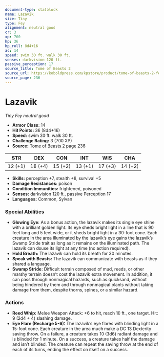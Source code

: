 ```yaml
---
document-type: statblock
name: Lazavik
size: Tiny
type: Fey
alignment: neutral good
cr: 3
xp: 700
hp: 36
hp_roll: 8d4+16
ac: 14
speed: swim 30 ft. walk 30 ft.
senses: darkvision 120 ft. 
passive_perception: 17
source_title: Tome of Beasts 2
source_url: https://koboldpress.com/kpstore/product/tome-of-beasts-2-for-5th-edition
source_page: 236
---
```


# Lazavik

*Tiny* *Fey* *neutral good*

- **Armor Class:** 14
- **Hit Points:** 36 (8d4+16)
- **Speed:** swim 30 ft. walk 30 ft.
- **Challenge Rating:** 3 (700 XP)
- **Source:** [Tome of Beasts 2](https://koboldpress.com/kpstore/product/tome-of-beasts-2-for-5th-edition) page 236

| STR | DEX | CON | INT | WIS | CHA |
| --- | --- | --- | --- | --- | --- |
| 12 (+1) | 18 (+4) | 15 (+2) | 13 (+1) | 17 (+3) | 14 (+2) |

- **Skills:** perception +7, stealth +8, survival +5
- **Damage Resistances:** poison
- **Condition Immunities:** frightened, poisoned
- **Senses:** darkvision 120 ft., passive Perception 17
- **Languages:** Common, Sylvan

### Special Abilities

- **Glowing Eye:** As a bonus action, the lazavik makes its single eye shine with a brilliant golden light. Its eye sheds bright light in a line that is 90 feet long and 5 feet wide, or it sheds bright light in a 30-foot cone. Each creature in the area illuminated by the lazavik’s eye gains the lazavik’s Swamp Stride trait as long as it remains on the illuminated path. The lazavik can douse its light at any time (no action required).
- **Hold Breath:** The lazavik can hold its breath for 30 minutes.
- **Speak with Beasts:** The lazavik can communicate with beasts as if they shared a language.
- **Swamp Stride:** Difficult terrain composed of mud, reeds, or other marshy terrain doesn’t cost the lazavik extra movement. In addition, it can pass through nonmagical hazards, such as quicksand, without being hindered by them and through nonmagical plants without taking damage from them, despite thorns, spines, or a similar hazard.

### Actions

- **Reed Whip:** Melee Weapon Attack: +6 to hit, reach 10 ft., one target. Hit: 9 (2d4 + 4) slashing damage.
- **Eye Flare (Recharge 5-6):** The lazavik’s eye flares with blinding light in a 15-foot cone. Each creature in the area much make a DC 13 Dexterity saving throw. On a failure, a creature takes 10 (3d6) radiant damage and is blinded for 1 minute. On a success, a creature takes half the damage and isn’t blinded. The creature can repeat the saving throw at the end of each of its turns, ending the effect on itself on a success.
